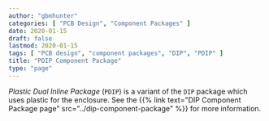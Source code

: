```yaml
---
author: "gbmhunter"
categories: [ "PCB Design", "Component Packages" ]
date: 2020-01-15
draft: false
lastmod: 2020-01-15
tags: [ "PCB design", "component packages", "DIP", "PDIP" ]
title: "PDIP Component Package"
type: "page"
---
```


_Plastic Dual Inline Package_ (`PDIP`) is a variant of the `DIP` package which uses plastic for the enclosure. See the {{% link text="DIP Component Package page" src="../dip-component-package" %}} for more information.
